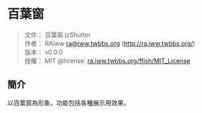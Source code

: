 百葉窗
=======


> 文件： 百葉窗 jzShutter<br />
> 作者： RAiww <ra@iww.twbbs.org> (http://ra.iww.twbbs.org/)<br />
> 版本： v0.0.0<br />
> 授權： MIT @license: [ra.iww.twbbs.org/ffish/MIT_License](http://ra.iww.twbbs.org/ffish/MIT_License)



## 簡介

以百葉窗為形象，功能包括各種展示用效果。

